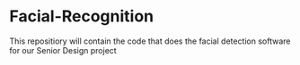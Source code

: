 # Facial-Recognition
This repositiory will contain the code that does the facial detection software for our Senior Design project 
